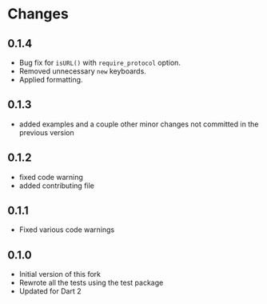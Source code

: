 # Changes

## 0.1.4

- Bug fix for `isURL()` with `require_protocol` option.
- Removed unnecessary `new` keyboards.
- Applied formatting.

## 0.1.3

- added examples and a couple other minor changes not committed in the previous version

## 0.1.2

- fixed code warning
- added contributing file

## 0.1.1

- Fixed various code warnings

## 0.1.0

- Initial version of this fork
- Rewrote all the tests using the test package
- Updated for Dart 2